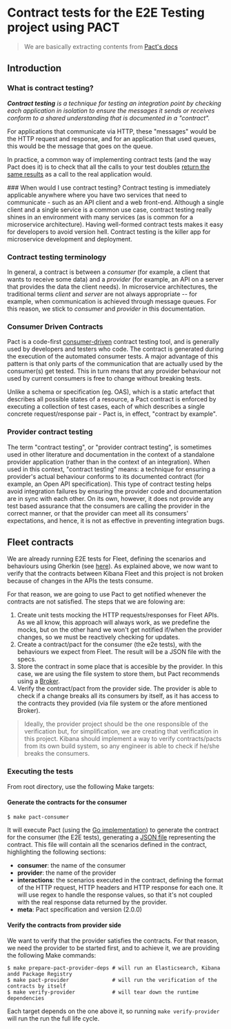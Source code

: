 # Contract tests for the E2E Testing project using PACT

> We are basically extracting contents from [Pact's docs](https://docs.pact.io)

## Introduction

### What is contract testing?
_**Contract testing** is a technique for testing an integration point by checking each application in isolation to ensure the messages it sends or receives conform to a shared understanding that is documented in a "contract"._

For applications that communicate via HTTP, these "messages" would be the HTTP request and response, and for an application that used queues, this would be the message that goes on the queue.

In practice, a common way of implementing contract tests (and the way Pact does it) is to check that all the calls to your test doubles [return the same results](https://martinfowler.com/bliki/ContractTest.html) as a call to the real application would.

### When would I use contract testing?
Contract testing is immediately applicable anywhere where you have two services that need to communicate - such as an API client and a web front-end. Although a single client and a single service is a common use case, contract testing really shines in an environment with many services (as is common for a microservice architecture). Having well-formed contract tests makes it easy for developers to avoid version hell. Contract testing is the killer app for microservice development and deployment.

### Contract testing terminology
In general, a contract is between a _consumer_ (for example, a client that wants to receive some data) and a _provider_ (for example, an API on a server that provides the data the client needs). In microservice architectures, the traditional terms _client_ and _server_ are not always appropriate -- for example, when communication is achieved through message queues. For this reason, we stick to _consumer_ and _provider_ in this documentation.

### Consumer Driven Contracts
Pact is a code-first [consumer-driven](http://martinfowler.com/articles/consumerDrivenContracts.html) contract testing tool, and is generally used by developers and testers who code. The contract is generated during the execution of the automated consumer tests. A major advantage of this pattern is that only parts of the communication that are actually used by the consumer(s) get tested. This in turn means that any provider behaviour not used by current consumers is free to change without breaking tests.

Unlike a schema or specification (eg. OAS), which is a static artefact that describes all possible states of a resource, a Pact contract is enforced by executing a collection of test cases, each of which describes a single concrete request/response pair - Pact is, in effect, "contract by example".

### Provider contract testing
The term "contract testing", or "provider contract testing", is sometimes used in other literature and documentation in the context of a standalone provider application (rather than in the context of an integration). When used in this context, "contract testing" means: a technique for ensuring a provider's actual behaviour conforms to its documented contract (for example, an Open API specification). This type of contract testing helps avoid integration failures by ensuring the provider code and documentation are in sync with each other. On its own, however, it does not provide any test based assurance that the consumers are calling the provider in the correct manner, or that the provider can meet all its consumers' expectations, and hence, it is not as effective in preventing integration bugs.

## Fleet contracts
We are already running E2E tests for Fleet, defining the scenarios and behaviours using Gherkin (see [here](./e2e/_suites/ingest-manager/features)). As explained above, we now want to verify that the contracts between Kibana Fleet and this project is not broken because of changes in the APIs the tests consume.

For that reason, we are going to use Pact to get notified whenever the contracts are not satisfied. The steps that we are folowing are:

1. Create unit tests mocking the HTTP requests/responses for Fleet APIs. As we all know, this approach will always work, as we predefine the mocks, but on the other hand we won't get notified if/when the provider changes, so we must be reactively checking for updates.
1. Create a contract/pact for the consumer (the e2e tests), with the behaviours we expect from Fleet. The result will be a JSON file with the specs.
1. Store the contract in some place that is accesible by the provider. In this case, we are using the file system to store them, but Pact recommends using a [Broker](https://github.com/pact-foundation/pact_broker).
1. Verify the contract/pact from the provider side. The provider is able to check if a change breaks all its consumers by itself, as it has access to the contracts they provided (via file system or the afore mentioned Broker).

>Ideally, the provider project should be the one responsible of the verification but, for simplification, we are creating that verification in this project. Kibana should implement a way to verify contracts/pacts from its own build system, so any engineer is able to check if he/she breaks the consumers.

### Executing the tests
From root directory, use the following Make targets:

#### Generate the contracts for the consumer
```shell
$ make pact-consumer
```

It will execute Pact (using the [Go implementation](https://github.com/pact-foundation/pact-go/)) to generate the contract for the consumer (the E2E tests), generating a [JSON file](./pacts/e2e_testing_framework-fleet.json) representing the contract. This file will contain all the scenarios defined in the contract, highlighting the following sections:

- **consumer**: the name of the consumer
- **provider**: the name of the provider
- **interactions**: the scenarios executed in the contract, defining the format of the HTTP request, HTTP headers and HTTP response for each one. It will use regex to handle the response values, so that it's not coupled with the real response data returned by the provider.
- **meta**: Pact specification and version (2.0.0)


#### Verify the contracts from provider side
We want to verify that the provider satisfies the contracts. For that reason, we need the provider to be started first, and to achieve it, we are providing the following Make commands:

```shell
$ make prepare-pact-provider-deps # will run an Elasticsearch, Kibana andd Package Registry
$ make pact-provider              # will run the verification of the contracts by itself
$ make verify-provider            # will tear down the runtime dependencies
```

Each target depends on the one above it, so running `make verify-provider` will run the run the full life cycle.
